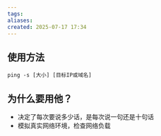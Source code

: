 ```yaml
---
tags: 
aliases: 
created: 2025-07-17 17:34
---
```

## 使用方法

```shell
ping -s [大小] [目标IP或域名]
```

## 为什么要用他？

- 决定了每次要说多少话，是每次说一句还是十句话
- 模拟真实网络环境，检查网络负载
